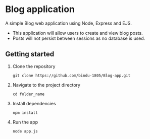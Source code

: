 # Blog application 

A simple Blog web application using Node, Express and EJS. <br />
* This application will allow users to create and view blog posts.
* Posts will not persist between sessions as no database is used.

## Getting started 

1. Clone the repository
   ```
   git clone https://github.com/bindu-1805/Blog-app.git
   ```
2. Navigate to the project directory
   ```
   cd folder_name
   ```
3. Install dependencies 
   ```
   npm install
   ```
4. Run the app
   ```
   node app.js
   ```

